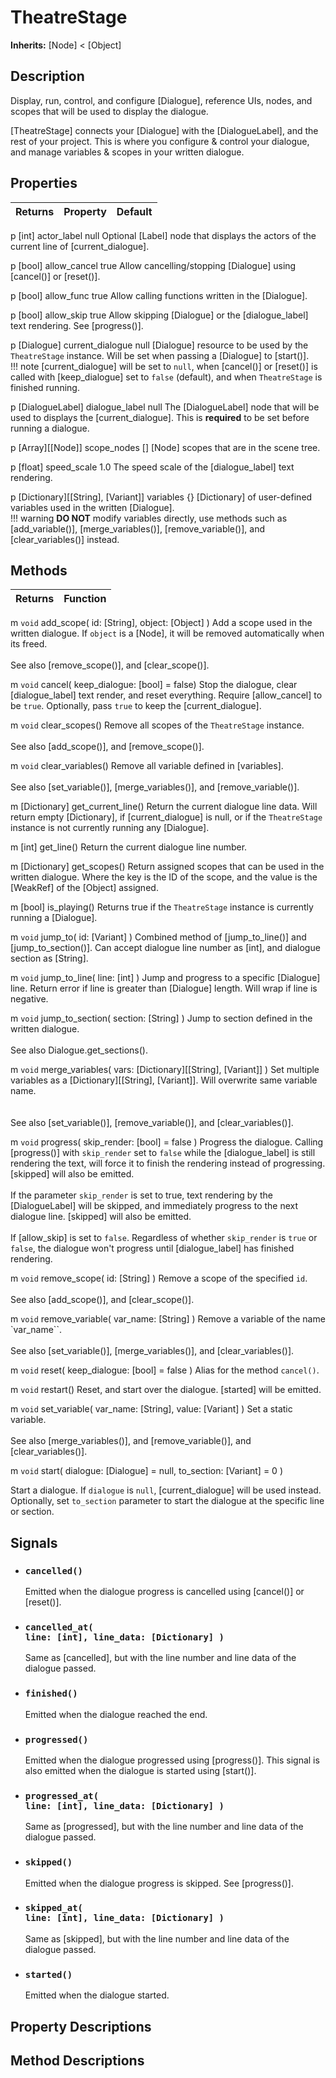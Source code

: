 # TheatreStage

**Inherits:** [Node] < [Object]

## Description

Display, run, control, and configure [Dialogue], reference UIs, nodes, and scopes that will be used to display the dialogue.

[TheatreStage] connects your [Dialogue] with the [DialogueLabel], and the rest of your project. This is where you configure & control your dialogue, and manage variables & scopes in your written dialogue.

## Properties

| Returns | Property | Default |
| ---: | :--- | :--- |
p   [int]     actor_label   null
Optional [Label] node that displays the actors of the current line of [current_dialogue].


p   [bool]    allow_cancel   true
Allow cancelling/stopping [Dialogue] using [cancel()] or [reset()].


p   [bool]    allow_func     true
Allow calling functions written in the [Dialogue].


p   [bool]    allow_skip    true
Allow skipping [Dialogue] or the [dialogue_label] text rendering. See [progress()].


p   [Dialogue]    current_dialogue  null
[Dialogue] resource to be used by the `TheatreStage` instance. Will be set when passing a [Dialogue] to [start()].
<br>
!!! note
    [current_dialogue] will be set to `null`, when [cancel()] or [reset()] is called with [keep_dialogue] set to `false` (default), and when `TheatreStage` is finished running.


p [DialogueLabel] dialogue_label null
The [DialogueLabel] node that will be used to displays the [current_dialogue]. This is **required** to be set before running a dialogue.


p   [Array][[Node]]   scope_nodes   []
[Node] scopes that are in the scene tree.


p [float] speed_scale 1.0
The speed scale of the [dialogue_label] text rendering.


p [Dictionary][[String], [Variant]] variables {}
[Dictionary] of user-defined variables used in the written [Dialogue].
<br>
!!! warning
    **DO NOT** modify variables directly, use methods such as [add_variable()], [merge_variables()], [remove_variable()], and [clear_variables()] instead.



## Methods

| Returns | Function |
| ---: | :--- |
m `void`    add_scope( id: [String], object: [Object] )
Add a scope used in the written dialogue. If `object` is a [Node], it will be removed automatically when its freed.
<br><br>
See also [remove_scope()], and [clear_scope()].


m `void`   cancel( keep_dialogue: [bool] = false)
Stop the dialogue, clear [dialogue_label] text render, and reset everything. Require [allow_cancel] to be `true`. Optionally, pass `true` to keep the [current_dialogue].


m `void` clear_scopes()
Remove all scopes of the `TheatreStage` instance.
<br><br>
See also [add_scope()], and [remove_scope()].


m `void` clear_variables()
Remove all variable defined in [variables].
<br><br>
See also [set_variable()], [merge_variables()], and [remove_variable()].


m [Dictionary] get_current_line()
Return the current dialogue line data. Will return empty [Dictionary], if [current_dialogue] is null, or if the `TheatreStage` instance is not currently running any [Dialogue].


m [int] get_line()
Return the current dialogue line number.


m [Dictionary] get_scopes()
Return assigned scopes that can be used in the written dialogue. Where the key is the ID of the scope, and the value is the [WeakRef] of the [Object] assigned.


m [bool] is_playing()
Returns true if the `TheatreStage` instance is currently running a [Dialogue].


m `void` jump_to( id: [Variant] )
Combined method of [jump_to_line()] and [jump_to_section()]. Can accept dialogue line number as [int], and dialogue section as [String].


m `void` jump_to_line( line: [int] )
Jump and progress to a specific [Dialogue] line. Return error if line is greater than [Dialogue] length. Will wrap if line is negative.


m `void` jump_to_section( section: [String] )
Jump to section defined in the written dialogue. 
<br><br>
See also Dialogue.get_sections().


m `void` merge_variables( vars: [Dictionary][[String], [Variant]] )
Set multiple variables as a [Dictionary][[String], [Variant]]. Will overwrite same variable name.  
<br><br>
See also [set_variable()], [remove_variable()], and [clear_variables()].


m `void` progress( skip_render: [bool] = false )
Progress the dialogue. Calling [progress()] with `skip_render` set to `false` while the [dialogue_label] is still rendering the text, will force it to finish the rendering instead of progressing. [skipped] will also be emitted. 
<br><br>
If the parameter `skip_render` is set to true, text rendering by the [DialogueLabel] will be skipped, and immediately progress to the next dialogue line. [skipped] will also be emitted. 
<br><br>
If [allow_skip] is set to `false`. Regardless of whether `skip_render` is `true` or `false`, the dialogue won't progress until [dialogue_label] has finished rendering.


m `void` remove_scope( id: [String] )
Remove a scope of the specified `id`.
<br><br>
See also [add_scope()], and [clear_scope()].


m `void` remove_variable( var_name: [String] )
Remove a variable of the name `var_name``.
<br><br>
See also [set_variable()], [merge_variables()], and [clear_variables()].


m `void` reset( keep_dialogue: [bool] = false )
Alias for the method `cancel()`.


m `void` restart()
Reset, and start over the dialogue. [started] will be emitted.


m `void` set_variable( var_name: [String], value: [Variant] )
Set a static variable.
<br><br>
See also [merge_variables()], and [remove_variable()], and [clear_variables()].


m `void` start( dialogue: [Dialogue] = null, to_section: [Variant] = 0 )

Start a dialogue. If `dialogue` is `null`, [current_dialogue] will be used instead. Optionally, set `to_section` parameter to start the dialogue at the specific line or section.



## Signals

- ### <code>cancelled()</code>

    Emitted when the dialogue progress is cancelled using [cancel()] or [reset()].

- ### <code>cancelled_at( line: [int], line_data: [Dictionary] )</code>

    Same as [cancelled], but with the line number and line data of the dialogue passed.

- ### <code>finished()</code>

    Emitted when the dialogue reached the end.

- ### <code>progressed()</code>

    Emitted when the dialogue progressed using [progress()]. This signal is also emitted when the dialogue is started using [start()].

- ### <code>progressed_at( line: [int], line_data: [Dictionary] )</code>

    Same as [progressed], but with the line number and line data of the dialogue passed.

- ### <code>skipped()</code>

    Emitted when the dialogue progress is skipped. See [progress()].

- ### <code>skipped_at( line: [int], line_data: [Dictionary] )</code>

    Same as [skipped], but with the line number and line data of the dialogue passed.

- ### <code>started()</code>

    Emitted when the dialogue started.

## Property Descriptions

<!-- property descriptions -->

## Method Descriptions

<!-- method descriptions -->
